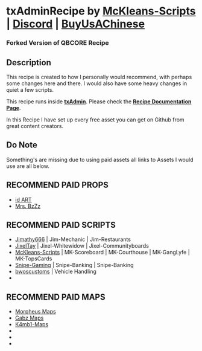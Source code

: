 # txAdminRecipe by [McKleans-Scripts](https://mckleans-scripts.tebex.io/) | [Discord](https://discord.gg/DEWp9TP7p6) | [BuyUsAChinese](https://Ko-fi.com/mckleansscripts)
### Forked Version of QBCORE Recipe

## Description ##
This recipe is created to how I personally would recommend, with perhaps some changes here and there.
I would also have some heavy changes in quiet a few scripts.

This recipe runs inside [**txAdmin**](https://github.com/tabarra/txAdmin).
Please check the [**Recipe Documentation Page**](https://github.com/tabarra/txAdmin/blob/master/docs/recipe.md).



In this Recipe I have set up every free asset you can get on Github from great content creators.

## Do Note ##
Something's are missing due to using paid assets all links to Assets I would use are all below.




## RECOMMEND PAID PROPS ##
- [id ART](https://idart.tebex.io/category/fivem-resources)
- [Mrs. BzZz](https://bzzz.tebex.io/)

## RECOMMEND PAID SCRIPTS ##
- [Jimathy666](https://jimathy666.tebex.io/category/1967034) | Jim-Mechanic | Jim-Restaurants
- [JixelTay](https://jixeltay.tebex.io/) | Jixel-Whitewidow | Jixel-Communityboards
- [McKleans-Scripts](https://mckleans-scripts.tebex.io/category/2146367) | MK-Scoreboard | MK-Courthouse | MK-GangLyfe | MK-TopsCards
- [Snipe-Gaming](https://snipe.tebex.io/) | Snipe-Banking | Snipe-Banking
- [bwoscustoms](https://bwoscustoms.tebex.io/category/handling-such) | Vehicle Handling
- 


## RECOMMEND PAID MAPS ##
- [Morpheus Maps](https://morpheus-construction.tebex.io/)
- [Gabz Maps](https://fivem.gabzv.com/)
- [K4mb1-Maps](https://www.k4mb1maps.com/)
- 
- 
- 

